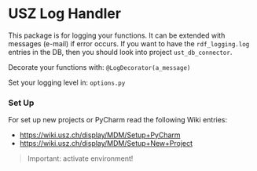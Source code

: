 # USZ Log Handler

This package is for logging your functions. It can be extended with messages (e-mail) if error occurs.
If you want to have the `rdf_logging.log` entries in the DB, then you should look into project `ust_db_connector`.


Decorate your functions with:
`@LogDecorator(a_message)`

Set your logging level in: `options.py`

### Set Up
For set up new projects or PyCharm read the following Wiki entries:
- https://wiki.usz.ch/display/MDM/Setup+PyCharm
- https://wiki.usz.ch/display/MDM/Setup+New+Project

>Important: activate environment!
